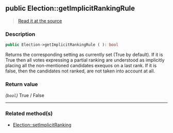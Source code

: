 ## public Election::getImplicitRankingRule

> [Read it at the source](https://github.com/julien-boudry/Condorcet/blob/master/src/Election.php#L290)

### Description    

```php
public Election->getImplicitRankingRule ( ): bool
```

Returns the corresponding setting as currently set (True by default).
If it is True then all votes expressing a partial ranking are understood as implicitly placing all the non-mentioned candidates exequos on a last rank.
If it is false, then the candidates not ranked, are not taken into account at all.
    

### Return value   

*(`bool`)* True / False


---------------------------------------

### Related method(s)      

* [Election::setImplicitRanking](/Docs/ApiReferences/Election%20Class/Election--setImplicitRanking.md)    
